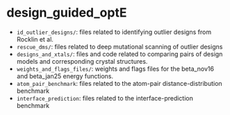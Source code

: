 # design_guided_optE
* `id_outlier_designs/`: files related to identifying outlier designs from Rocklin et al.
* `rescue_dms/`: files related to deep mutational scanning of outlier designs
* `designs_and_xtals/`: files and code related to comparing pairs of design models and corresponding crystal structures. 
* `weights_and_flags_files/`: weights and flags files for the beta_nov16 and beta_jan25 energy functions.
* `atom_pair_benchmark`: files related to the atom-pair distance-distribution benchmark
* `interface_prediction`: files related to the interface-prediction benchmark
